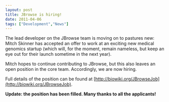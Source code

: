 ```yaml
---
layout: post
title: JBrowse is hiring!
date: 2011-04-06
tags: ["Development","News"]
---
```


The lead developer on the JBrowse team is moving on to pastures new: Mitch Skinner has accepted an offer to work at an exciting new medical genomics startup (which will, for the moment, remain nameless, but keep an eye out for their launch sometime in the next year).

Mitch hopes to continue contributing to JBrowse, but this also leaves an open position in the core team. Accordingly, we are now hiring.

Full details of the position can be found at [http://biowiki.org/JBrowseJob](http://biowiki.org/JBrowseJob).

**Update: the position has been filled.  Many thanks to all the applicants!**